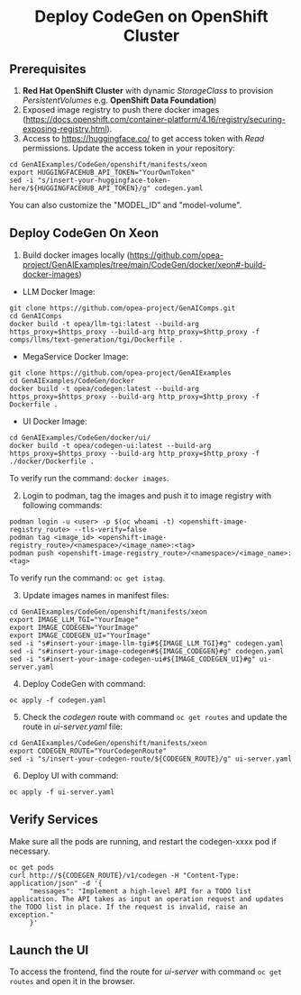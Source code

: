<h1 align="center" id="title">Deploy CodeGen on OpenShift Cluster</h1>

## Prerequisites

1. **Red Hat OpenShift Cluster** with dynamic *StorageClass* to provision *PersistentVolumes* e.g. **OpenShift Data Foundation**)
2. Exposed image registry to push there docker images (https://docs.openshift.com/container-platform/4.16/registry/securing-exposing-registry.html).
3. Access to https://huggingface.co/ to get access token with *Read* permissions. Update the access token in your repository:
```
cd GenAIExamples/CodeGen/openshift/manifests/xeon
export HUGGINGFACEHUB_API_TOKEN="YourOwnToken"
sed -i "s/insert-your-huggingface-token-here/${HUGGINGFACEHUB_API_TOKEN}/g" codegen.yaml
```
You can also customize the "MODEL_ID" and "model-volume".

## Deploy CodeGen On Xeon

1. Build docker images locally (https://github.com/opea-project/GenAIExamples/tree/main/CodeGen/docker/xeon#-build-docker-images)

- LLM Docker Image:
```
git clone https://github.com/opea-project/GenAIComps.git
cd GenAIComps
docker build -t opea/llm-tgi:latest --build-arg https_proxy=$https_proxy --build-arg http_proxy=$http_proxy -f comps/llms/text-generation/tgi/Dockerfile .
```
- MegaService Docker Image:
```
git clone https://github.com/opea-project/GenAIExamples
cd GenAIExamples/CodeGen/docker
docker build -t opea/codegen:latest --build-arg https_proxy=$https_proxy --build-arg http_proxy=$http_proxy -f Dockerfile .
```
- UI Docker Image:
```
cd GenAIExamples/CodeGen/docker/ui/
docker build -t opea/codegen-ui:latest --build-arg https_proxy=$https_proxy --build-arg http_proxy=$http_proxy -f ./docker/Dockerfile .
```
To verify run the command: `docker images`.

2. Login to podman, tag the images and push it to image registry with following commands:

```
podman login -u <user> -p $(oc whoami -t) <openshift-image-registry_route> --tls-verify=false
podman tag <image_id> <openshift-image-registry_route>/<namespace>/<image_name>:<tag>
podman push <openshift-image-registry_route>/<namespace>/<image_name>:<tag>
```
To verify run the command: `oc get istag`.

3. Update images names in manifest files:

```
cd GenAIExamples/CodeGen/openshift/manifests/xeon
export IMAGE_LLM_TGI="YourImage"
export IMAGE_CODEGEN="YourImage"
export IMAGE_CODEGEN_UI="YourImage"
sed -i "s#insert-your-image-llm-tgi#${IMAGE_LLM_TGI}#g" codegen.yaml
sed -i "s#insert-your-image-codegen#${IMAGE_CODEGEN}#g" codegen.yaml
sed -i "s#insert-your-image-codegen-ui#${IMAGE_CODEGEN_UI}#g" ui-server.yaml
```

4. Deploy CodeGen with command:
```
oc apply -f codegen.yaml
```

5. Check the *codegen* route with command `oc get routes` and update the route in *ui-server.yaml* file: 
```
cd GenAIExamples/CodeGen/openshift/manifests/xeon
export CODEGEN_ROUTE="YourCodegenRoute"
sed -i "s/insert-your-codegen-route/${CODEGEN_ROUTE}/g" ui-server.yaml
```

6. Deploy UI with command:
```
oc apply -f ui-server.yaml
```

## Verify Services

Make sure all the pods are running, and restart the codegen-xxxx pod if necessary.

```
oc get pods
curl http://${CODEGEN_ROUTE}/v1/codegen -H "Content-Type: application/json" -d '{
     "messages": "Implement a high-level API for a TODO list application. The API takes as input an operation request and updates the TODO list in place. If the request is invalid, raise an exception."
     }'
```

## Launch the UI

To access the frontend, find the route for *ui-server* with command `oc get routes` and open it in the browser.
